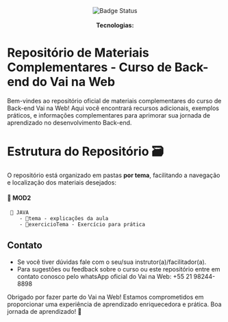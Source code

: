  <div align="center">
  <img alt="Badge Status" src="https://img.shields.io/badge/status%20-Em construção...-1abc9c.svg" />
 </div>

 <br>

  <div align="center">
  <b>Tecnologias: </b>
 </div>

   <!-- <img alt="Java" src="https://img.shields.io/badge/java-%23ED8B00.svg?style=for-the-badge&logo=java&logoColor=white"/> -->

<div style="display:flex; justify-content:center; gap: 10px; width:500px;" >



   <img src="https://img.shields.io/badge/java-%23ED8B00.svg?style=for-the-badge&logo=java&logoColor=white" alt=""/>



    
   <img src="https://img.shields.io/badge/spring-%236DB33F.svg?style=for-the-badge&logo=spring&logoColor=white" alt=""/>
   


<img src="https://img.shields.io/badge/sql-%2300f.svg?style=for-the-badge&logo=sql&logoColor=white" alt=""/>

   </div>

</div>

# Repositório de Materiais Complementares - Curso de Back-end do Vai na Web

Bem-vindes ao repositório oficial de materiais complementares do curso de Back-end Vai na Web! Aqui você encontrará recursos adicionais, exemplos práticos, e informações complementares para aprimorar sua jornada de aprendizado no desenvolvimento Back-end.

# Estrutura do Repositório 🗃

O repositório está organizado em pastas **por tema**, facilitando a navegação e localização dos materiais desejados:

#### 📂 MOD2

     📂 JAVA
        - 📑tema - explicações da aula
        - 📑exercicioTema - Exercício para prática

## Contato

- Se você tiver dúvidas fale com o seu/sua instrutor(a)/facilitador(a).
- Para sugestões ou feedback sobre o curso ou este repositório entre em contato conosco pelo whatsApp oficial do Vai na Web: +55 21 98244-8898

Obrigado por fazer parte do Vai na Web! Estamos comprometidos em proporcionar uma experiência de aprendizado enriquecedora e prática. Boa jornada de aprendizado! 🚀
